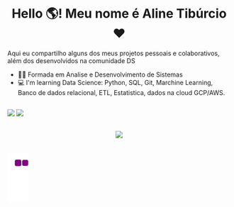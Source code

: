 <h1 align = "center">Hello 🌎! Meu nome é Aline Tibúrcio ❤️</h1>

Aqui eu compartilho alguns dos meus projetos pessoais e colaborativos, além dos desenvolvidos na comunidade DS

- 👩‍🎓 Formada em Analise e Desenvolvimento de Sistemas               
- 💻 I'm learning Data Science: Python, SQL, Git, Marchine Learning, Banco de dados relacional, ETL, Estatistica, dados na cloud GCP/AWS.

##

<div>
  <href="https://github.com/alinnetiburcio">
  <img height="180em" src="https://github-readme-stats.vercel.app/api?username=alinnetiburcio&show_icons=true&theme=radical&include_all_commits=true&count_private=true"/>
  <img height="180em" src="https://github-readme-stats.vercel.app/api/top-langs/?username=alinnetiburcio&layout=compact&langs_count=168&theme=radical"/>  
</div>
  
##
  
<div align = "center">  
<a href="https://www.linkedin.com/in/alinetiburcio/" target="_blank"><img src="https://img.shields.io/badge/LinkedIn-0077B5?style=for-the-badge&logo=linkedin&logoColor=white" target="_blank"></a>
</div>


##
![snake gif](https://github.com/alinnetiburcio/alinnetiburcio/blob/output/github-contribution-grid-snake.gif)

